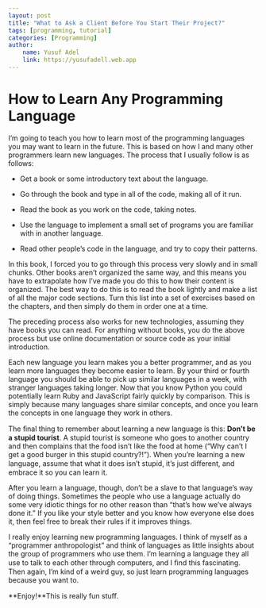 ```yaml
---
layout: post
title: "What to Ask a Client Before You Start Their Project?"
tags: [programming, tutorial]
categories: [Programming]
author:
    name: Yusuf Adel
    link: https://yusufadell.web.app
---
```


# How to Learn Any Programming Language

I’m going to teach you how to learn most of the programming languages you may want to learn in
the future. This is based on how I and many other programmers learn new
languages. The process that I usually follow is as follows:

- Get a book or some introductory text about the language.

- Go through the book and type in all of the code, making all of it run.

- Read the book as you work on the code, taking notes.

- Use the language to implement a small set of programs you are familiar with in another language.

- Read other people’s code in the language, and try to copy their patterns.


In this book, I forced you to go through this process very slowly and in small chunks. Other books aren’t
organized the same way, and this means you have to extrapolate how I’ve made you do this to how their
content is organized. The best way to do this is to read the book lightly and make a list of all the major
code sections. Turn this list into a set of exercises based on the chapters, and then simply do them in
order one at a time.

The preceding process also works for new technologies, assuming they have books you can read. For
anything without books, you do the above process but use online documentation or source code as your
initial introduction.

Each new language you learn makes you a better programmer, and as you learn more languages they
become easier to learn. By your third or fourth language you should be able to pick up similar languages
in a week, with stranger languages taking longer. Now that you know Python you could potentially learn
Ruby and JavaScript fairly quickly by comparison. This is simply because many languages share similar
concepts, and once you learn the concepts in one language they work in others.

The ﬁnal thing to remember about learning a new language is this: **Don’t be a stupid tourist**. A stupid
tourist is someone who goes to another country and then complains that the food isn’t like the food at
home (“Why can’t I get a good burger in this stupid country?!”). When you’re learning a new language,
assume that what it does isn’t stupid, it’s just diﬀerent, and embrace it so you can learn it.

After you learn a language, though, don’t be a slave to that language’s way of doing things. Sometimes
the people who use a language actually do some very idiotic things for no other reason than “that’s how
we’ve always done it.” If you like your style better and you know how everyone else does it, then feel free
to break their rules if it improves things.

I really enjoy learning new programming languages. I think of myself as a “programmer anthropologist”
and think of languages as little insights about the group of programmers who use them. I’m learning a
language they all use to talk to each other through computers, and I ﬁnd this fascinating. Then again,
I’m kind of a weird guy, so just learn programming languages because you want to.

**Enjoy!**This is really fun stuﬀ.